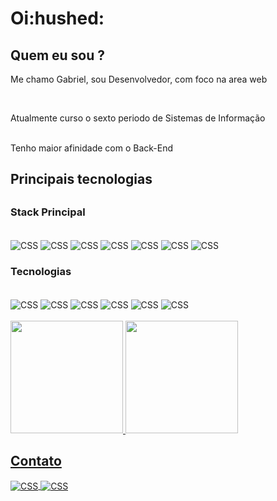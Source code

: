 <h1>Oi:hushed:</h1>
<h2>Quem eu sou ?</h2>
<p>Me chamo Gabriel, sou Desenvolvedor, com foco na area web</p></br><p>Atualmente curso o sexto periodo de Sistemas de Informação</p></br>Tenho maior afinidade com o Back-End
<h2>Principais tecnologias<h2>
<h3>Stack Principal</h3>
<div style="display: inline_block"><br>
  <img align="center" alt="CSS" src="https://img.shields.io/badge/Python-3776AB?style=for-the-badge&logo=python&logoColor=white">
  <img align="center" alt="CSS" src="https://img.shields.io/badge/HTML5-E34F26?style=for-the-badge&logo=html5&logoColor=white">
  <img align="center" alt="CSS" src="https://img.shields.io/badge/CSS-239120?&style=for-the-badge&logo=css3&logoColor=white">
  <img align="center" alt="CSS" src="https://img.shields.io/badge/JavaScript-F7DF1E?style=for-the-badge&logo=javascript&logoColor=black">
  <img align="center" alt="CSS" src="https://img.shields.io/badge/Angular-DD0031?style=for-the-badge&logo=angular&logoColor=white">
  <img align="center" alt="CSS" src="https://img.shields.io/badge/Django-092E20?style=for-the-badge&logo=django&logoColor=white">
  <img align="center" alt="CSS" src="https://img.shields.io/badge/MySQL-00000F?style=for-the-badge&logo=mysql&logoColor=white">
</div>
<h3>Tecnologias</h3>
<div style="display: inline_block"><br>
  <img align="center" alt="CSS" src="https://img.shields.io/badge/Java-ED8B00?style=for-the-badge&logo=java&logoColor=white">
  <img align="center" alt="CSS" src="https://img.shields.io/badge/PHP-777BB4?style=for-the-badge&logo=php&logoColor=white">
  <img align="center" alt="CSS" src="https://img.shields.io/badge/Bootstrap-563D7C?style=for-the-badge&logo=bootstrap&logoColor=white">
  <img align="center" alt="CSS" src="https://img.shields.io/badge/jQuery-0769AD?style=for-the-badge&logo=jquery&logoColor=white">
  <img align="center" alt="CSS" src="https://img.shields.io/badge/Laravel-FF2D20?style=for-the-badge&logo=laravel&logoColor=white">
  <img align="center" alt="CSS" src="https://img.shields.io/badge/Spring-6DB33F?style=for-the-badge&logo=spring&logoColor=white">
</div>
</br>  
<div>
  <a href="https://github.com/bielspm">
  <img height="180em" src="https://github-readme-stats.vercel.app/api?username=bielspm&show_icons=true&theme=dracula&include_all_commits=true&count_private=true"/>
  <img height="180em" src="https://github-readme-stats.vercel.app/api/top-langs/?username=bielspm&layout=compact&langs_count=7&theme=dracula"/>
</div>
<h2>Contato</h2>
<img align="center" alt="CSS" src="https://img.shields.io/badge/Microsoft_Outlook-0078D4?style=for-the-badge&logo=microsoft-outlook&logoColor=white">
<a href='https://www.linkedin.com/in/gabriel-barbosa-127a30184/'><img align="center" alt="CSS" src="https://img.shields.io/badge/LinkedIn-0077B5?style=for-the-badge&logo=linkedin&logoColor=white"></a>   
<!--
**bielspm/bielspm** is a ✨ _special_ ✨ repository because its `README.md` (this file) appears on your GitHub profile.

Here are some ideas to get you started:

- 🔭 I’m currently working on ...
- 🌱 I’m currently learning ...
- 👯 I’m looking to collaborate on ...
- 🤔 I’m looking for help with ...
- 💬 Ask me about ...
- 📫 How to reach me: ...
- 😄 Pronouns: ...
- ⚡ Fun fact: ...
-->
